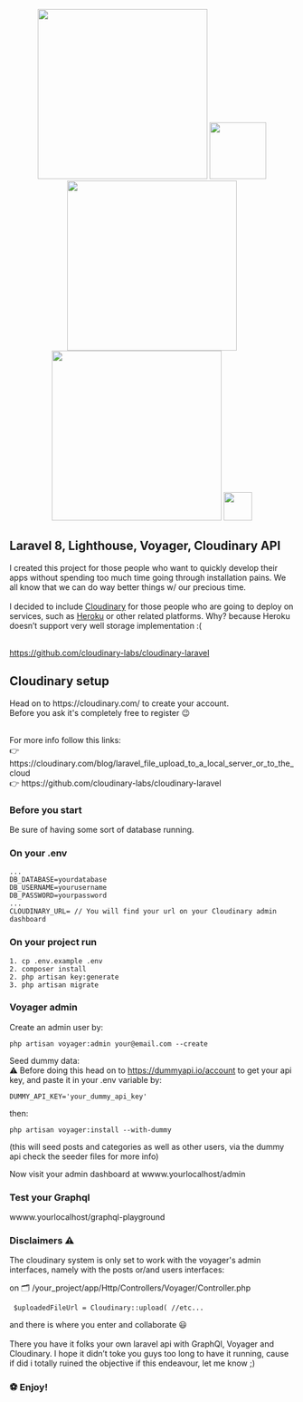 <p align="center">
<a href="https://laravel.com" target="_blank"><img src="https://raw.githubusercontent.com/laravel/art/master/logo-lockup/5%20SVG/2%20CMYK/1%20Full%20Color/laravel-logolockup-cmyk-red.svg" width="300"></a>
<a href="https://lighthouse-php.com/" target="_blank"><img src="https://lighthouse-php.com/logo.svg" width="100"></a>
<a href="https://voyager.devdojo.com/" target="_blank"><img src="https://voyager.devdojo.com/assets/images/logo_light.png" width="300"></a>
<a href="https://cloudinary.com/" target="_blank"><img src="https://cloudinary-res.cloudinary.com/image/upload/dpr_2.0,c_scale,f_auto,q_auto,w_156/cloudinary_logo_for_white_bg.svg" width="300"></a>
    <a href="https://graphql.org/" target="_blank"><img src="https://graphql.org/img/logo.svg" width="50"></a>
</p>

## Laravel 8, Lighthouse, Voyager, Cloudinary API

I created this project for those people who want to quickly develop their apps without spending too much time going through installation pains.
We all know that we can do way better things w/ our precious time.
<br /><br />
I decided to include  <a href="https://cloudinary.com/">Cloudinary</a> for those people who are going to deploy on services, such as  <a href="https://www.heroku.com/">Heroku</a> or other related platforms. Why? because Heroku doesn’t support very well storage implementation :(
<br /><br /> 

https://github.com/cloudinary-labs/cloudinary-laravel

## Cloudinary setup
<p>Head on to https://cloudinary.com/ to create your account. <br>Before you ask it's completely free to register  😉</p> <br> For more info follow this links: <br>
👉 https://cloudinary.com/blog/laravel_file_upload_to_a_local_server_or_to_the_cloud <br>
👉 https://github.com/cloudinary-labs/cloudinary-laravel 

### Before you start
Be sure of having some sort of database running.

### On your .env 
``` 
...
DB_DATABASE=yourdatabase
DB_USERNAME=yourusername
DB_PASSWORD=yourpassword
...
CLOUDINARY_URL= // You will find your url on your Cloudinary admin dashboard
``` 

### On your project run
```
1. cp .env.example .env
2. composer install
2. php artisan key:generate  
3. php artisan migrate
```

### Voyager admin

Create an admin user by:
```
php artisan voyager:admin your@email.com --create
```
Seed dummy data:<br>
⚠️ Before doing this head on to https://dummyapi.io/account to get your api key, and paste it in your .env variable by:
```
DUMMY_API_KEY='your_dummy_api_key'
```
then: 
```
php artisan voyager:install --with-dummy
```
(this will seed posts and categories as well as other users, via the dummy api check the seeder files for more info)
<br>

Now visit your admin dashboard at wwww.yourlocalhost/admin


### Test your Graphql

wwww.yourlocalhost/graphql-playground

### Disclaimers ⚠️
The cloudinary system is only set to work with the voyager's admin interfaces, namely with the posts or/and users interfaces:

on   🗂 /your_project/app/Http/Controllers/Voyager/Controller.php
```
 $uploadedFileUrl = Cloudinary::upload( //etc...
```
and there is where you enter and collaborate 😃
<br> <br>
There you have it folks your own laravel api with GraphQl, Voyager and Cloudinary. I hope it didn’t toke you guys too long to have it running, cause if did i totally ruined the objective if this endeavour, let me know ;)   

### ⚽️ Enjoy!
 
